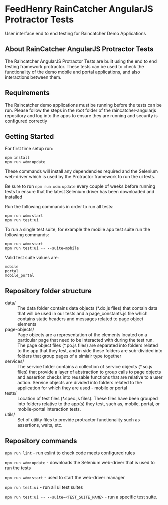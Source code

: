 # FeedHenry RainCatcher AngularJS Protractor Tests

User interface end to end testing for Raincatcher Demo Applications

## About RainCatcher AngularJS Protractor Tests

The Raincatcher AngularJS Protractor Tests are built using the end to end testing
framework protractor. These tests can be used to check the functionality of the
demo mobile and portal applications, and also interactions between them.

## Requirements

The Raincatcher demo applications must be running before the tests can be run. 
Please follow the steps in the root folder of the raincatcher-angularjs repository
and log into the apps to ensure they are running and security is configured correctly 

## Getting Started

For first time setup run:

```
npm install
npm run wdm:update
```

These commands will install any dependencies required and the Selenium web-driver
which is used by the Protractor framework to run the ui tests. 

Be sure to run `npm run wdm:update` every couple of weeks before running tests
to ensure that the latest Selenium driver has been downloaded and installed

Run the following commands in order to run all tests:

```
npm run wdm:start
npm run test:ui
```

To run a single test suite, for example the mobile app test suite run the 
following commands:

```
npm run wdm:start
npm run test:ui -- --suite=mobile
```

Valid test suite values are:

```
mobile
portal
mobile_portal
```

## Repository folder structure

<dl>
  <dt>data/</dt>
  <dd>The data folder contains data objects (*.do.js files) that contain data
    that will be used in our tests and a page_constants.js file which contains 
    static headers and messages related to page object elements</dd>

  <dt>page-objects/</dt>
  <dd>Page objects are a representation of the elements located on a particular 
    page that need to be interacted with during the test run. The page object files
    (*.po.js files) are separated into folders related to the app that they test, and in side 
    these folders are sub-divided into folders that group pages of a simialr type
    together</dd>

  <dt>services/</dt>
  <dd>The service folder contains a collection of service objects (*.so.js files) 
    that provide a layer of abstraction to group calls to page objects and 
    assertion checks into reusable functions that are relative to a user action. 
    Service objects are divided into folders related to the application for which 
    they are used - mobile or portal</dd>
  
  <dt>tests/</dt>
  <dd>Location of test files (*.spec.js files). These files have been grouped 
    into folders relative to the app(s) they test, such as, mobile, portal, or 
    mobile-portal interaction tests.</dd>
  
  <dt>utils/</dt>
  <dd>Set of utility files to provide protractor functionality such as assertions, 
    waits, etc.</dd>
</dl>

## Repository commands

`npm run lint` - run eslint to check code meets configured rules

`npm run wdm:update` - downloads the Selenium web-driver that is used to run the tests

`npm run wdm:start` - used to start the web-driver manager 

`npm run test:ui` - run all ui test suites

`npm run test:ui -- --suite=<TEST_SUITE_NAME>` - run a specific test suite.
